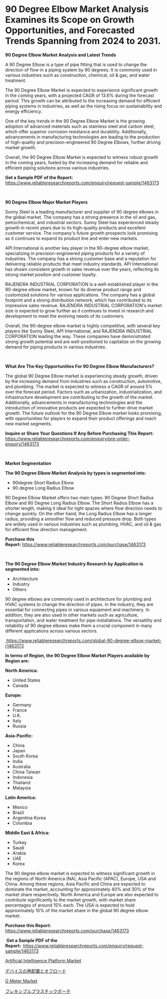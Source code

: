 <p><h1>90 Degree Elbow Market Analysis Examines its Scope on Growth Opportunities, and Forecasted Trends Spanning from 2024 to 2031.</h1></p><p><strong>90 Degree Elbow Market Analysis and Latest Trends</strong></p>
<p><p>A 90 Degree Elbow is a type of pipe fitting that is used to change the direction of flow in a piping system by 90 degrees. It is commonly used in various industries such as construction, chemical, oil & gas, and water treatment.</p><p>The 90 Degree Elbow Market is expected to experience significant growth in the coming years, with a projected CAGR of 13.6% during the forecast period. This growth can be attributed to the increasing demand for efficient piping systems in industries, as well as the rising focus on sustainability and energy efficiency.</p><p>One of the key trends in the 90 Degree Elbow Market is the growing adoption of advanced materials such as stainless steel and carbon steel, which offer superior corrosion resistance and durability. Additionally, advancements in manufacturing technologies are leading to the production of high-quality and precision-engineered 90 Degree Elbows, further driving market growth.</p><p>Overall, the 90 Degree Elbow Market is expected to witness robust growth in the coming years, fueled by the increasing demand for reliable and efficient piping solutions across various industries.</p></p>
<p><strong>Get a Sample PDF of the Report:&nbsp;</strong> <a href="https://www.reliableresearchreports.com/enquiry/request-sample/1463173">https://www.reliableresearchreports.com/enquiry/request-sample/1463173</a></p>
<p>&nbsp;</p>
<p><strong>90 Degree Elbow Major Market Players</strong></p>
<p><p>Sunny Steel is a leading manufacturer and supplier of 90 degree elbows in the global market. The company has a strong presence in the oil and gas, petrochemical, and industrial sectors. Sunny Steel has experienced steady growth in recent years due to its high-quality products and excellent customer service. The company's future growth prospects look promising as it continues to expand its product line and enter new markets.</p><p>API International is another key player in the 90-degree elbow market, specializing in precision-engineered piping products for a variety of industries. The company has a strong customer base and a reputation for delivering reliable products that meet industry standards. API International has shown consistent growth in sales revenue over the years, reflecting its strong market position and customer loyalty.</p><p>RAJENDRA INDUSTRIAL CORPORATION is a well-established player in the 90-degree elbow market, known for its diverse product range and customized solutions for various applications. The company has a global footprint and a strong distribution network, which has contributed to its impressive sales revenue. RAJENDRA INDUSTRIAL CORPORATION's market size is expected to grow further as it continues to invest in research and development to meet the evolving needs of its customers.</p><p>Overall, the 90-degree elbow market is highly competitive, with several key players like Sunny Steel, API International, and RAJENDRA INDUSTRIAL CORPORATION leading the way. These companies have demonstrated strong growth potential and are well-positioned to capitalize on the growing demand for piping products in various industries.</p></p>
<p>&nbsp;</p>
<p><strong>What Are The Key Opportunities For 90 Degree Elbow Manufacturers?</strong></p>
<p><p>The global 90 Degree Elbow market is experiencing steady growth, driven by the increasing demand from industries such as construction, automotive, and plumbing. The market is expected to witness a CAGR of around 5% over the forecast period. Factors such as urbanization, industrialization, and infrastructure development are contributing to the growth of the market. Additionally, advancements in manufacturing technologies and the introduction of innovative products are expected to further drive market growth. The future outlook for the 90 Degree Elbow market looks promising, with opportunities for players to expand their product offerings and reach new market segments.</p></p>
<p><strong>Inquire or Share Your Questions If Any Before Purchasing This Report:</strong> <a href="https://www.reliableresearchreports.com/enquiry/pre-order-enquiry/1463173">https://www.reliableresearchreports.com/enquiry/pre-order-enquiry/1463173</a></p>
<p>&nbsp;</p>
<p><strong>Market Segmentation</strong></p>
<p><strong>The 90 Degree Elbow Market Analysis by types is segmented into:</strong></p>
<p><ul><li>90degree Short Radius Elbow</li><li>90 degree Long Radius Elbow</li></ul></p>
<p><p>90 Degree Elbow Market offers two main types: 90 Degree Short Radius Elbow and 90 Degree Long Radius Elbow. The Short Radius Elbow has a shorter length, making it ideal for tight spaces where flow direction needs to change quickly. On the other hand, the Long Radius Elbow has a longer radius, providing a smoother flow and reduced pressure drop. Both types are widely used in various industries such as plumbing, HVAC, and oil & gas for efficient flow direction management.</p></p>
<p><strong>Purchase this Report:&nbsp;</strong><a href="https://www.reliableresearchreports.com/purchase/1463173">https://www.reliableresearchreports.com/purchase/1463173</a></p>
<p>&nbsp;</p>
<p><strong>The 90 Degree Elbow Market Industry Research by Application is segmented into:</strong></p>
<p><ul><li>Architecture</li><li>Industry</li><li>Others</li></ul></p>
<p><p>90 degree elbows are commonly used in architecture for plumbing and HVAC systems to change the direction of pipes. In the industry, they are essential for connecting pipes in various equipment and machinery. In addition, they are also used in other markets such as agriculture, transportation, and water treatment for pipe installations. The versatility and reliability of 90 degree elbows make them a crucial component in many different applications across various sectors.</p></p>
<p><a href="https://www.reliableresearchreports.com/global-90-degree-elbow-market-r1463173">&nbsp;https://www.reliableresearchreports.com/global-90-degree-elbow-market-r1463173</a></p>
<p><strong>In terms of Region, the 90 Degree Elbow Market Players available by Region are:</strong></p>
<p>
    <p> <strong> North America: </strong>
        <ul>
            <li>United States</li>
            <li>Canada</li>
        </ul>
        </p> 
    <p> <strong> Europe: </strong>
        <ul>
            <li>Germany</li>
            <li>France</li>
            <li>U.K.</li>
            <li>Italy</li>
            <li>Russia</li>
        </ul>
        </p> 
    <p> <strong> Asia-Pacific: </strong>
        <ul>
            <li>China</li>
            <li>Japan</li>
            <li>South Korea</li>
            <li>India</li>
            <li>Australia</li>
            <li>China Taiwan</li>
            <li>Indonesia</li>
            <li>Thailand</li>
            <li>Malaysia</li>
        </ul>
        </p> 
    <p> <strong> Latin America: </strong>
        <ul>
            <li>Mexico</li>
            <li>Brazil</li>
            <li>Argentina Korea</li>
            <li>Colombia</li>
        </ul>
        </p> 
    <p> <strong> Middle East & Africa: </strong>
        <ul>
            <li>Turkey</li>
            <li>Saudi</li>
            <li>Arabia</li>
            <li>UAE</li>
            <li>Korea</li>
        </ul>
    </p>
    </p>
<p><p>The 90 degree elbow market is expected to witness significant growth in the regions of North America (NA), Asia Pacific (APAC), Europe, USA and China. Among these regions, Asia Pacific and China are expected to dominate the market, accounting for approximately 40% and 30% of the market share respectively. North America and Europe are also expected to contribute significantly to the market growth, with market share percentages of around 15% each. The USA is expected to hold approximately 10% of the market share in the global 90 degree elbow market.</p></p>
<p><strong>Purchase this Report: </strong><a href="https://www.reliableresearchreports.com/purchase/1463173">https://www.reliableresearchreports.com/purchase/1463173</a></p>
<p>&nbsp;<strong>Get a Sample PDF of the Report:&nbsp;&nbsp;</strong><a href="https://www.reliableresearchreports.com/enquiry/request-sample/1463173">https://www.reliableresearchreports.com/enquiry/request-sample/1463173</a></p>
<p><strong></strong></p>
<p><p><a href="https://www.linkedin.com/pulse/artificial-intelligence-platform-market-share-evolution-igkec?trackingId=ShSCAxfAIsppaXdw0vViWw%3D%3D">Artificial Intelligence Platform Market</a></p><p><a href="https://github.com/joaejkdzgyljvo6/Market-Research-Report-List-1/blob/main/358249530779.md">デバイスの再配置とオフロード</a></p><p><a href="https://www.linkedin.com/pulse/g-meter-market-size-outlook-forecast-2024-2031-insights-invest-msazc?trackingId=jXe1GEwyQLxxri36djsArw%3D%3D">G Meter Market</a></p><p><a href="https://github.com/ppmazlotr77499/Market-Research-Report-List-1/blob/main/530850830778.md">フレキシブルプラスチックポーチ</a></p></p>